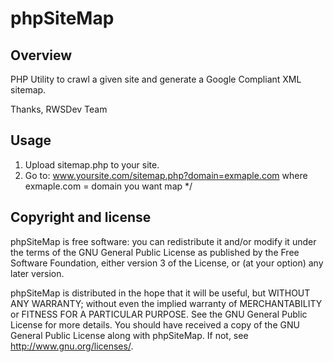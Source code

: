 # phpSiteMap

## Overview
PHP Utility to crawl a given site and generate a Google Compliant XML sitemap.

Thanks,
RWSDev Team

## Usage
1) Upload sitemap.php to your site.
2) Go to: www.yoursite.com/sitemap.php?domain=exmaple.com
   where exmaple.com = domain you want map */

## Copyright and license

phpSiteMap is free software: you can redistribute it and/or modify
it under the terms of the GNU General Public License as published by
the Free Software Foundation, either version 3 of the License, or
(at your option) any later version.

phpSiteMap is distributed in the hope that it will be useful,
but WITHOUT ANY WARRANTY; without even the implied warranty of
MERCHANTABILITY or FITNESS FOR A PARTICULAR PURPOSE.  See the
GNU General Public License for more details.
You should have received a copy of the GNU General Public License
along with phpSiteMap.  If not, see http://www.gnu.org/licenses/.

